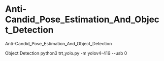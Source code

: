# Anti-Candid_Pose_Estimation_And_Object_Detection
Anti-Candid_Pose_Estimation_And_Object_Detection

Object Detection
python3 trt_yolo.py -m yolov4-416 --usb 0
